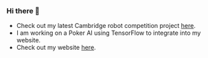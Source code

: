### Hi there 👋
* Check out my latest Cambridge robot competition project [here](https://github.com/apple-phi/idp).
* I am working on a Poker AI using TensorFlow to integrate into my website.
* Check out my website [here](https://gaelberlan.ga).

<!--
**Gael-BB/Gael-BB** is a ✨ _special_ ✨ repository because its `README.md` (this file) appears on your GitHub profile.

Here are some ideas to get you started:

- 🔭 I’m currently working on ...
- 🌱 I’m currently learning ...
- 👯 I’m looking to collaborate on ...
- 🤔 I’m looking for help with ...
- 💬 Ask me about ...
- 📫 How to reach me: ...
- 😄 Pronouns: ...
- ⚡ Fun fact: ...
-->
